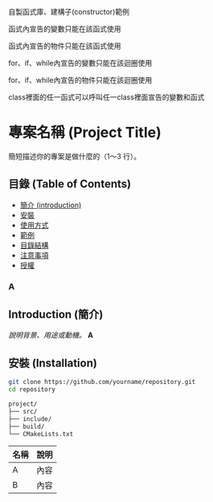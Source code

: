 自製函式庫、建構子(constructor)範例

函式內宣告的變數只能在該函式使用

函式內宣告的物件只能在該函式使用

for、if、while內宣告的變數只能在該迴圈使用

for、if、while內宣告的物件只能在該迴圈使用

class裡面的任一函式可以呼叫任一class裡面宣告的變數和函式

# 專案名稱 (Project Title)

簡短描述你的專案是做什麼的（1～3 行）。

## 目錄 (Table of Contents)
- [簡介 (introduction)](#introduction)
- [安裝](#簡介)
- [使用方式](#使用方式)
- [範例](#範例)
- [目錄結構](#目錄結構)
- [注意事項](#注意事項)
- [授權](#授權)
### A
## Introduction (簡介)
*說明背景、用途或動機。*
**A**

## 安裝 (Installation)
```bash
git clone https://github.com/yourname/repository.git
cd repository
```
```bash
project/
├── src/
├── include/
├── build/
└── CMakeLists.txt
```
| 名稱 | 說明 |
|------|------|
| A    | 內容 |
| B    | 內容 |
